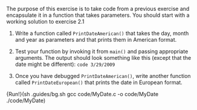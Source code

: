 The purpose of this exercise is to take code from a previous exercise
and encapsulate it in a function that takes parameters.  You should
start with a working solution to exercise 2.1

1.  Write a function called `PrintDateAmerican()` that takes the day, month and year as parameters and that prints them in American format.

1.  Test your function by invoking it from `main()` and passing appropriate arguments.  The output should look something like this (except that the date might be different): ```code 3/29/2009 ```

1.  Once you have debugged `PrintDateAmerican()`, write another function called `PrintDateEuropean()` that prints the date in European format.

{Run!}(sh .guides/bg.sh gcc code/MyDate.c -o code/MyDate ./code/MyDate)